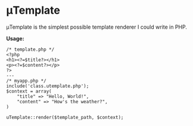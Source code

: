 μTemplate
=========

μTemplate is the simplest possible template renderer I could write in PHP.

**Usage:**

    /* template.php */
    <?php
    <h1><?=$title?></h1>
    <p><?=$content?></p>
    ?>
    ---
    /* myapp.php */
    include('class.utemplate.php');
    $context = array(
        "title" => "Hello, World!",
        "content" => "How's the weather?",
    )

    uTemplate::render($template_path, $context);

